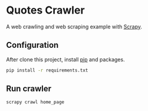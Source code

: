 # Quotes Crawler

A web crawling and web scraping example with [Scrapy](https://scrapy.org/).

## Configuration

After clone this project, install [pip](https://pip.pypa.io/en/stable/) and packages.

```bash
pip install -r requirements.txt
```


## Run crawler 

```bash
scrapy crawl home_page
```